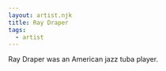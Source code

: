 ```yaml
---
layout: artist.njk
title: Ray Draper
tags:
  - artist
---
```

Ray Draper was an American jazz tuba player.